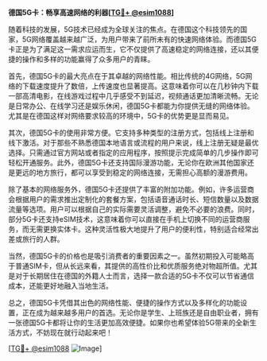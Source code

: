 **德国5G卡：畅享高速网络的利器[[TG💪+ @esim1088](https://t.me/s/esim1088)]**

随着科技的发展，5G技术已经成为全球关注的焦点。在德国这个科技领先的国家，5G网络覆盖越来越广泛，为用户带来了前所未有的快速网络体验。而德国5G卡正是为了满足这一需求应运而生，它不仅提供了高速稳定的网络连接，还以其便捷的操作和多样的功能赢得了众多用户的青睐。

首先，德国5G卡的最大亮点在于其卓越的网络性能。相比传统的4G网络，5G网络的下载速度提升了数倍，上传速度也显著提高。这意味着你可以在几秒钟内下载一部高清电影，在线游戏过程中几乎感受不到延迟，视频通话更加清晰流畅。无论是日常办公、在线学习还是娱乐休闲，德国5G卡都能为你提供无缝的网络体验。尤其是在德国这样对网络要求较高的环境中，5G卡的优势更是显而易见。

其次，德国5G卡的使用非常方便。它支持多种类型的注册方式，包括线上注册和线下激活。对于那些不熟悉德国本地语言或流程的用户来说，线上注册无疑是最优选择。只需通过官方网站或者指定的应用程序，按照提示完成简单的几步操作即可轻松开通服务。此外，德国5G卡还支持国际漫游功能，无论你在欧洲其他国家还是更远的地方旅行，都可以享受到稳定的网络连接，无需担心高额的漫游费用。

除了基本的网络服务外，德国5G卡还提供了丰富的附加功能。例如，许多运营商会根据用户的需求推出定制化的套餐方案，包括语音通话时长、短信数量以及数据流量等选项。用户可以根据自己的实际需要灵活调整，避免不必要的浪费。同时，部分5G卡还支持eSIM技术，这意味着你可以直接在手机上切换不同的运营商服务，而无需更换实体卡。这种灵活性极大地提升了用户的便利性，特别适合经常出差或旅行的人群。

当然，德国5G卡的价格也是吸引消费者的重要因素之一。虽然初期投入可能略高于普通SIM卡，但从长远来看，其提供的高性价比和优质服务绝对物超所值。尤其是对于长期居住在德国的外籍人士而言，选择一款合适的5G卡不仅可以节省通信成本，还能更好地融入当地生活。

总之，德国5G卡凭借其出色的网络性能、便捷的操作方式以及多样化的功能设置，正在成为越来越多用户的首选。无论你是学生、上班族还是自由职业者，拥有一张德国5G卡都将让你的生活更加高效便捷。如果你也希望体验5G带来的全新生活方式，不妨现在就行动起来吧！

[[TG💪+ @esim1088](https://t.me/s/esim1088) ![Image](https://i.postimg.cc/4NQfJmqS/Snipaste-2025-05-13-00-14-12.png)]